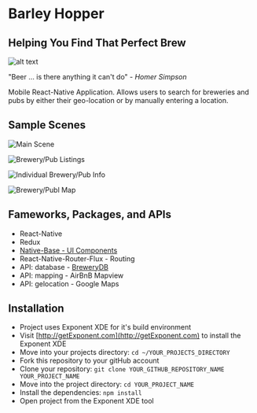 # Barley Hopper
## Helping You Find That Perfect Brew
![alt text](http://res.cloudinary.com/coleman/image/upload/v1485980706/Logo_vmg418.png "Barley Hopper-Logo")

"Beer ... is there anything it can't do" - *Homer Simpson*

Mobile React-Native Application.
Allows users to search for breweries and pubs by either their geo-location or by manually entering a location.

## Sample Scenes
![Main Scene](http://res.cloudinary.com/coleman/image/upload/v1485978908/MainScreen_aucrzw.png)

![Brewery/Pub Listings](http://res.cloudinary.com/coleman/image/upload/v1485978907/PubListings_oj6rq0.png)

![Individual Brewery/Pub Info](http://res.cloudinary.com/coleman/image/upload/v1485978908/PubInfo1_utnccr.png)

![Brewery/Publ Map](http://res.cloudinary.com/coleman/image/upload/v1485978908/PubMapping_rj6nha.png)

## Fameworks, Packages, and APIs
* React-Native
* Redux
* [Native-Base - UI Components](http://nativebase.io/)
* React-Native-Router-Flux - Routing
* API: database - [BreweryDB](http://www.brewerydb/developers/docs)
* API: mapping - AirBnB Mapview
* API: gelocation - Google Maps

## Installation
* Project uses Exponent XDE for it's build environment
* Visit [http://getExponent.com](http://getExponent.com) to install the Exponent XDE
* Move into your projects directory: `cd ~/YOUR_PROJECTS_DIRECTORY`
* Fork this repository to your gitHub account
* Clone your repository: `git clone YOUR_GITHUB_REPOSITORY_NAME YOUR_PROJECT_NAME`
* Move into the project directory: `cd YOUR_PROJECT_NAME`
* Install the dependencies: `npm install`
* Open project from the Exponent XDE tool
